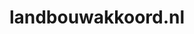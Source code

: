 ---
layout: post
title:  "landbouwakkoord.nl"
internal_url:  "/data/landbouwakkoord.nl.html"
categories: dutchgov
---